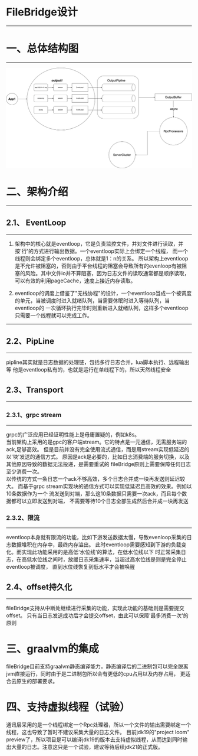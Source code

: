 # FileBridge设计

---

# 一、总体结构图

---

![](images/fileBridge-design.png)


# 二、架构介绍

--- 

## 2.1、 EventLoop

---

1. 架构中的核心就是eventloop，它是负责监控文件，并对文件进行读取，并按'行'的方式进行输出数据。一个eventloop实际上会绑定一个线程， 而一个线程则会绑定多个eventloop，总体就是1：n的关系。
所以架构上eventloop是不允许被阻塞的，否则由于平台线程的阻塞会导致所有的evenloop有被阻塞的风险。其中文件io并不算阻塞，因为日志文件的读取通常都是顺序读取，可以有效的利用pageCache，速度上接近内存读取。

2. eventloop的调度上借鉴了"无栈协程"的设计，一个eventloop当成一个被调度的单元，当被调度时进入就绪队列，当需要休眠时进入等待队列，当eventloop的
一次循环执行完毕时则重新进入就绪队列，这样多个eventloop只需要一个线程就可以完成工作。
---


## 2.2、PipLine

---

pipline其实就是日志数据的处理链，包括多行日志合并，lua脚本执行、远程输出等 他是eventloop私有的，也就是运行在单线程下的，所以天然线程安全

## 2.3、Transport

---

### 2.3.1、grpc stream

---

grpc的广泛应用已经证明性能上是毋庸置疑的，例如k8s。<br>
当前架构上采用的是gpc的客户端stream。它的特点是一元通信，无需服务端的ack,足够高效。 但是目前并没有完全使用流式通信，而是用stream实现低延迟的以'块'发送的通信方式。
原因是ack是必要的，比如日志消费端的服务切换，以及其他原因导致的数据无法投递，是需要重试的 fileBridge原则上需要保障任何日志至少消费一次。<br>
以传统的方式一条日志一个ack不够高效，多个日志合并成一块再发送则延迟较大。 而基于grpc stream实现块的通信方式可以实现低延迟且高效的效果。例如以10条数据作为一个
流发送到对端，那么这10条数据只需要一次ack，而且每个数据都可以立即发送到对端， 不需要等待10个日志全部生成然后合并成一块再发送

### 2.3.2、限流

---

eventloop本身就有限流的功能，比如下游发送数据太慢，导致evenloop采集的日志数据堆积在内存中，最终内存溢出。 此时eventloop需要感知到下游的负载变化。而实现此功能采用的是高低'水位线'的算法，在低水位线以下
时正常采集日志，在高低水位线之间时，放缓日志采集速率，当超过高水位线是则是完全停止eventloop被调度， 直到水位线恢复到低水平才会被唤醒

## 2.4、offset持久化

---

fileBridge支持从中断处继续进行采集的功能，实现此功能的基础则是需要提交offset。 只有当日志发送成功后才会提交offset，由此可以保障'最多消费一次'的原则

# 三、graalvm的集成

fileBridge目前支持graalvm静态编译能力，静态编译后的二进制包可以完全脱离jvm直接运行，同时由于是二进制包所以会有更低的cpu占用以及内存占用， 更适合云原生的部署要求。

# 四、支持虚拟线程（试验）

通讯层采用的是一个线程绑定一个Rpc处理器，所以一个文件的输出需要绑定一个线程，这也导致了暂时不建议采集大量的日志文件。
目前jdk19的"project loom" preview了，所以项目是可以编译jdk19的版本去支持虚拟线程，从而达到同时输出大量的日志。注意这只是一个试验，建议等待后续jdk21的正式版。
